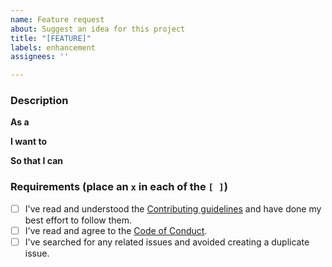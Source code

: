 ```yaml
---
name: Feature request
about: Suggest an idea for this project
title: "[FEATURE]"
labels: enhancement
assignees: ''

---
```


### Description

<!-- Describe your request here, starting in the form of a user story _e.g. As a user, I want to see all tasks due today, so that I can plan my day_ -->

**As a**

**I want to**

**So that I can**


### Requirements (place an `x` in each of the `[ ]`)
* [ ] I've read and understood the [Contributing guidelines](../CONTRIBUTING.md) and have done my best effort to follow them.
* [ ] I've read and agree to the [Code of Conduct](https://slackhq.github.io/code-of-conduct).
* [ ] I've searched for any related issues and avoided creating a duplicate issue.